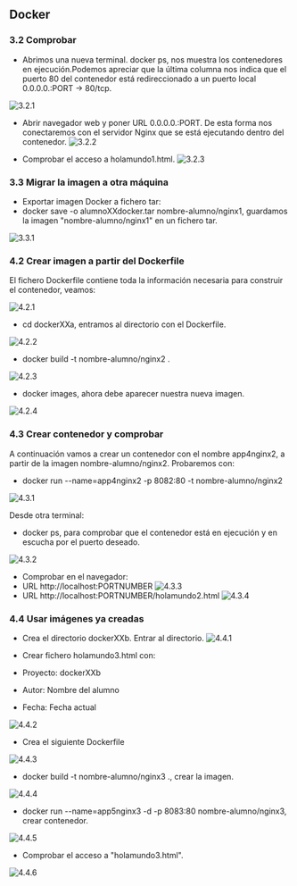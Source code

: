 ## Docker

### 3.2 Comprobar

- Abrimos una nueva terminal.
docker ps, nos muestra los contenedores en ejecución.Podemos apreciar que la última columna nos indica que el puerto 80 del contenedor está redireccionado a un puerto local 0.0.0.0.:PORT -> 80/tcp.

 ![3.2.1](https://github.com/IsraelLemos/add2021-israel-lemos/blob/master/Docker/img/Captura%20de%20pantalla_2021-01-11_10-40-33.png?raw=true)


- Abrir navegador web y poner URL 0.0.0.0.:PORT. De esta forma nos conectaremos con el servidor Nginx que se está ejecutando dentro del contenedor.
 ![3.2.2](https://github.com/IsraelLemos/add2021-israel-lemos/blob/master/Docker/img/Captura%20de%20pantalla_2021-01-11_10-39-34.png?raw=true)

- Comprobar el acceso a holamundo1.html.
 ![3.2.3]()



### 3.3 Migrar la imagen a otra máquina


- Exportar imagen Docker a fichero tar:
 - docker save -o alumnoXXdocker.tar nombre-alumno/nginx1, guardamos la imagen "nombre-alumno/nginx1" en un fichero tar.


  ![3.3.1](https://github.com/IsraelLemos/add2021-israel-lemos/blob/master/Docker/img/Captura%20de%20pantalla_2021-01-13_10-02-02.png?raw=true)

### 4.2 Crear imagen a partir del Dockerfile

El fichero Dockerfile contiene toda la información necesaria para construir el contenedor, veamos:

 ![4.2.1](https://github.com/IsraelLemos/add2021-israel-lemos/blob/master/Docker/img/Captura-2.PNG?raw=true)

- cd dockerXXa, entramos al directorio con el Dockerfile.

 ![4.2.2](https://github.com/IsraelLemos/add2021-israel-lemos/blob/master/Docker/img/Captura%20de%20pantalla_2021-01-13_10-23-31.png?raw=true)

- docker build -t nombre-alumno/nginx2 .

 ![4.2.3](https://github.com/IsraelLemos/add2021-israel-lemos/blob/master/Docker/img/Captura%20de%20pantalla_2021-01-13_10-26-03.png?raw=true)


- docker images, ahora debe aparecer nuestra nueva imagen.

 ![4.2.4](https://github.com/IsraelLemos/add2021-israel-lemos/blob/master/Docker/img/Captura%20de%20pantalla_2021-01-13_10-36-54.png?raw=true)


### 4.3 Crear contenedor y comprobar

A continuación vamos a crear un contenedor con el nombre app4nginx2, a partir de la imagen nombre-alumno/nginx2. Probaremos con:

- docker run --name=app4nginx2 -p 8082:80 -t nombre-alumno/nginx2

![4.3.1]()

Desde otra terminal:
- docker ps, para comprobar que el contenedor está en ejecución y en escucha por el puerto deseado.

![4.3.2](https://github.com/IsraelLemos/add2021-israel-lemos/blob/master/Docker/img/Captura%20de%20pantalla_2021-01-13_10-39-53.png?raw=true)

- Comprobar en el navegador:
 - URL http://localhost:PORTNUMBER
  ![4.3.3](https://github.com/IsraelLemos/add2021-israel-lemos/blob/master/Docker/img/Captura%20de%20pantalla_2021-01-13_10-40-34.png?raw=true)
 - URL http://localhost:PORTNUMBER/holamundo2.html
  ![4.3.4](https://github.com/IsraelLemos/add2021-israel-lemos/blob/master/Docker/img/Captura%20de%20pantalla_2021-01-13_10-40-54.png?raw=true)

### 4.4 Usar imágenes ya creadas

  - Crea el directorio dockerXXb. Entrar al directorio.
   ![4.4.1](https://github.com/IsraelLemos/add2021-israel-lemos/blob/master/Docker/img/Captura%20de%20pantalla_2021-01-15_09-56-46.png?raw=true)

  - Crear fichero holamundo3.html con:
   - Proyecto: dockerXXb
   - Autor: Nombre del alumno
   - Fecha: Fecha actual


   ![4.4.2](https://github.com/IsraelLemos/add2021-israel-lemos/blob/master/Docker/img/Captura%20de%20pantalla_2021-01-15_10-00-09.png?raw=true)

  - Crea el siguiente Dockerfile

   ![4.4.3](https://github.com/IsraelLemos/add2021-israel-lemos/blob/master/Docker/img/Captura%20de%20pantalla_2021-01-15_10-02-44.png?raw=true)


  - docker build -t nombre-alumno/nginx3 ., crear la imagen.

  ![4.4.4](https://github.com/IsraelLemos/add2021-israel-lemos/blob/master/Docker/img/Captura%20de%20pantalla_2021-01-15_10-04-10.png?raw=true)

  - docker run --name=app5nginx3 -d -p 8083:80 nombre-alumno/nginx3, crear contenedor.

  ![4.4.5](https://github.com/IsraelLemos/add2021-israel-lemos/blob/master/Docker/img/Captura%20de%20pantalla_2021-01-15_10-05-16.png?raw=true)

  - Comprobar el acceso a "holamundo3.html".

  ![4.4.6](https://github.com/IsraelLemos/add2021-israel-lemos/blob/master/Docker/img/Captura%20de%20pantalla_2021-01-15_10-06-17.png?raw=true)

